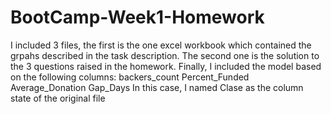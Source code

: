 # BootCamp-Week1-Homework
I included 3 files, the first is the one excel workbook which contained the grpahs described in the task description.
The second one is the solution to the 3 questions raised in the homework.
Finally, I included the model based on the following columns:
backers_count
Percent_Funded
Average_Donation
Gap_Days
In this case, I named Clase as the column state of the original file 
